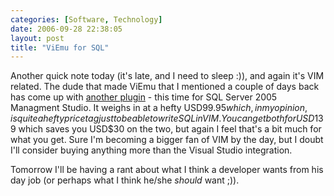 ```yaml
---
categories: [Software, Technology]
date: 2006-09-28 22:38:05
layout: post
title: "ViEmu for SQL"
---
```

Another quick note today (it's late, and I need to sleep :)), and again it's VIM related.  The dude that made ViEmu that I mentioned a couple of days back has come up with <a href="http://www.viemu.com/vi-vim-sql-server-management-studio.html" title="ViEmu SQL" target="_blank">another plugin</a> - this time for SQL Server 2005 Managment Studio. It weighs in at a hefty USD$99.95 which, in my opinion, is quite a hefty price tag just to be able to write SQL in VIM. You can get both for USD$139 which saves you USD$30 on the two, but again I feel that's a bit much for what you get. Sure I'm becoming a bigger fan of VIM by the day, but I doubt I'll consider buying anything more than the Visual Studio integration.

Tomorrow I'll be having a rant about what I think a developer wants from his day job (or perhaps what I think he/she <em>should</em> want ;)).
